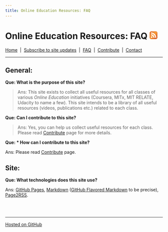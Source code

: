 ```yaml
---
title: Online Education Resources: FAQ
---
```


# Online Education Resources: FAQ <a href=""><img src="https://github.com/amberj/online-edu-resources/raw/gh-pages/feed-icon.png" alt="RSS Feed" /></a>
[Home](http://amberj.github.com/online-edu-resources/ "Online Educational Resources: Home") &nbsp;|&nbsp; [Subscribe to site updates](http://amberj.github.com/online-edu-resources/subscribe.html "Online Educational Resources: Subscribe to site updates") &nbsp;|&nbsp; [FAQ](http://amberj.github.com/online-edu-resources/faq.html "Online Educational Resources: FAQ") &nbsp;|&nbsp; [Contribute](http://amberj.github.com/online-edu-resources/contribute.html "Online Educational Reqources: Contribute") &nbsp;|&nbsp; [Contact](http://amberj.github.com/online-edu-resources/contact.html "Online Educational Resources: Contact")<br />

<hr />

## General:
__Que: What is the purpose of this site?__

> Ans: This site exists to collect all useful resources for all classes of various _Online Education_ initiatives (Coursera, MITx, MIT RELATE, Udacity to name a few). This site intends to be a library of all useful resources (videos, publications etc.) related to each class. 

__Que: Can I contribute to this site?__
> Ans: Yes, you can help us collect useful resources for each class. Please read [Contribute](http://amberj.github.com/online-edu-resources/contribute.html "Contribute") page for more details.

__Que: * How can I contribute to this site?__

Ans: Please read [Contribute](http://amberj.github.com/online-edu-resources/contribute.html "Contribute") page.

## Site:
__Que: What technologies does this site use?__

Ans: [GitHub Pages](http://pages.github.com/ "GitHub Pages"), [Markdown](http://daringfireball.net/projects/markdown/ "Markdown") ([GitHub Flavored Markdown](http://github.github.com/github-flavored-markdown/ "GitHub Flavored Markdown") to be precise), [Page2RSS](http://page2rss.com/ "Page2RSS").

<br /><br />
<hr />

[Hosted on GitHub](https://github.com/amberj/online-edu-resources "online-edu-resources on GitHub")
